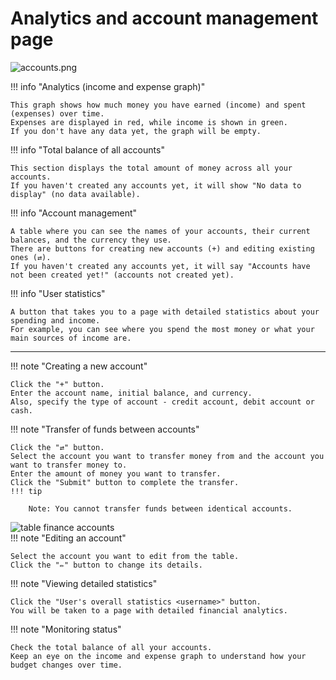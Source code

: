 # Analytics and account management page  


![accounts.png](https://media.githubusercontent.com/media/TurtleOld/hasta-la-vista-money/refs/heads/main/docs/img/accounts.png)  

!!! info "Analytics (income and expense graph)"

    This graph shows how much money you have earned (income) and spent (expenses) over time.
    Expenses are displayed in red, while income is shown in green.
    If you don't have any data yet, the graph will be empty.
     

!!! info "Total balance of all accounts"

    This section displays the total amount of money across all your accounts.
    If you haven't created any accounts yet, it will show "No data to display" (no data available).
     

!!! info "Account management"  

    A table where you can see the names of your accounts, their current balances, and the currency they use.
    There are buttons for creating new accounts (+) and editing existing ones (⇄).
    If you haven't created any accounts yet, it will say "Accounts have not been created yet!" (accounts not created yet).
     

!!! info "User statistics"  

    A button that takes you to a page with detailed statistics about your spending and income.
    For example, you can see where you spend the most money or what your main sources of income are.
     
___
!!! note "Creating a new account"

    Click the "+" button.
    Enter the account name, initial balance, and currency.  
    Also, specify the type of account - credit account, debit account or cash.
     
!!! note "Transfer of funds between accounts"

    Click the "⇄" button.
    Select the account you want to transfer money from and the account you want to transfer money to.
    Enter the amount of money you want to transfer.
    Click the "Submit" button to complete the transfer.
    !!! tip 

        Note: You cannot transfer funds between identical accounts.


![table finance accounts](https://media.githubusercontent.com/media/TurtleOld/hasta-la-vista-money/refs/heads/main/docs/img/table_finance_accounts.png)  
!!! note "Editing an account"
    
    Select the account you want to edit from the table.
    Click the "✏️" button to change its details.

!!! note "Viewing detailed statistics"  

    Click the "User's overall statistics <username>" button.
    You will be taken to a page with detailed financial analytics.
     

!!! note "Monitoring status"

    Check the total balance of all your accounts.
    Keep an eye on the income and expense graph to understand how your budget changes over time.
     